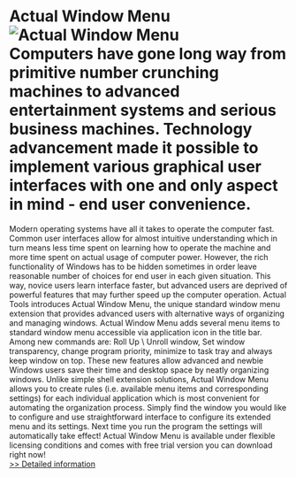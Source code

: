 # Actual Window Menu<br />![Actual Window Menu](https://mycommerce.akamaized.net/api/pimages/P194783/BIG/194783.GIF)<br />Computers have gone long way from primitive number crunching machines to advanced entertainment systems and serious business machines. Technology advancement made it possible to implement various graphical user interfaces with one and only aspect in mind - end user convenience.
Modern operating systems have all it takes to operate the computer fast. Common user interfaces allow for almost intuitive understanding which in turn means less time spent on learning how to operate the machine and more time spent on actual usage of computer power. However, the rich functionality of Windows has to be hidden sometimes in order leave reasonable number of choices for end user in each given situation. This way, novice users learn interface faster, but advanced users are deprived of powerful features that may further speed up the computer operation.
Actual Tools introduces Actual Window Menu, the unique standard window menu extension that provides advanced users with alternative ways of organizing and managing windows.
Actual Window Menu adds several menu items to standard window menu accessible via application icon in the title bar. Among new commands are: Roll Up \ Unroll window, Set window transparency, change program priority, minimize to task tray and always keep window on top. These new features allow advanced and newbie Windows users save their time and desktop space by neatly organizing windows.
Unlike simple shell extension solutions, Actual Window Menu allows you to create rules (i.e. available menu items and corresponding settings) for each individual application which is most convenient for automating the organization process. Simply find the window you would like to configure and use straightforward interface to configure its extended menu and its settings. Next time you run the program the settings will automatically take effect!
Actual Window Menu is available under flexible licensing conditions and comes with free trial version you can download right now!<br />[>> Detailed information](https://secure.shareit.com/shareit/product.html?productid=194783&affiliateid=200057808)